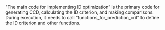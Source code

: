 "The main code for implementing ID optimization” is the primary code for generating CCD, calculating the ID criterion, and making comparisons. During execution, it needs to call “functions_for_prediction_crit“ to define the ID criterion and other functions.

